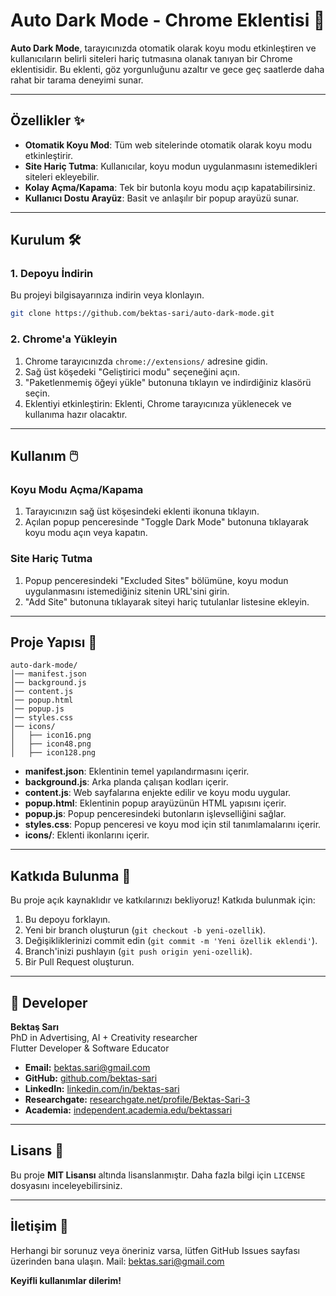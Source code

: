 # Auto Dark Mode - Chrome Eklentisi 🌙

**Auto Dark Mode**, tarayıcınızda otomatik olarak koyu modu etkinleştiren ve kullanıcıların belirli siteleri hariç tutmasına olanak tanıyan bir Chrome eklentisidir. 
Bu eklenti, göz yorgunluğunu azaltır ve gece geç saatlerde daha rahat bir tarama deneyimi sunar.

---

## Özellikler ✨

- **Otomatik Koyu Mod**: Tüm web sitelerinde otomatik olarak koyu modu etkinleştirir.
- **Site Hariç Tutma**: Kullanıcılar, koyu modun uygulanmasını istemedikleri siteleri ekleyebilir.
- **Kolay Açma/Kapama**: Tek bir butonla koyu modu açıp kapatabilirsiniz.
- **Kullanıcı Dostu Arayüz**: Basit ve anlaşılır bir popup arayüzü sunar.

---

## Kurulum 🛠️

### 1. Depoyu İndirin
Bu projeyi bilgisayarınıza indirin veya klonlayın.
   ```bash
   git clone https://github.com/bektas-sari/auto-dark-mode.git
   ```

### 2. Chrome'a Yükleyin

1. Chrome tarayıcınızda `chrome://extensions/` adresine gidin.
2. Sağ üst köşedeki "Geliştirici modu" seçeneğini açın.
3. "Paketlenmemiş öğeyi yükle" butonuna tıklayın ve indirdiğiniz klasörü seçin.
4. Eklentiyi etkinleştirin: Eklenti, Chrome tarayıcınıza yüklenecek ve kullanıma hazır olacaktır.

---

## Kullanım 🖱️

### Koyu Modu Açma/Kapama

1. Tarayıcınızın sağ üst köşesindeki eklenti ikonuna tıklayın.
2. Açılan popup penceresinde "Toggle Dark Mode" butonuna tıklayarak koyu modu açın veya kapatın.

### Site Hariç Tutma

1. Popup penceresindeki "Excluded Sites" bölümüne, koyu modun uygulanmasını istemediğiniz sitenin URL'sini girin.
2. "Add Site" butonuna tıklayarak siteyi hariç tutulanlar listesine ekleyin.

---

## Proje Yapısı 📂

```
auto-dark-mode/
│── manifest.json
│── background.js
│── content.js
│── popup.html
│── popup.js
│── styles.css
│── icons/
│   ├── icon16.png
│   ├── icon48.png
│   ├── icon128.png
```

- **manifest.json**: Eklentinin temel yapılandırmasını içerir.
- **background.js**: Arka planda çalışan kodları içerir.
- **content.js**: Web sayfalarına enjekte edilir ve koyu modu uygular.
- **popup.html**: Eklentinin popup arayüzünün HTML yapısını içerir.
- **popup.js**: Popup penceresindeki butonların işlevselliğini sağlar.
- **styles.css**: Popup penceresi ve koyu mod için stil tanımlamalarını içerir.
- **icons/**: Eklenti ikonlarını içerir.

---

## Katkıda Bulunma 🤝

Bu proje açık kaynaklıdır ve katkılarınızı bekliyoruz! Katkıda bulunmak için:

1. Bu depoyu forklayın.
2. Yeni bir branch oluşturun (`git checkout -b yeni-ozellik`).
3. Değişikliklerinizi commit edin (`git commit -m 'Yeni özellik eklendi'`).
4. Branch'inizi pushlayın (`git push origin yeni-ozellik`).
5. Bir Pull Request oluşturun.

---

## 👤 Developer

**Bektaş Sarı**<br>
PhD in Advertising, AI + Creativity researcher<br>
Flutter Developer & Software Educator<br>

- **Email:** [bektas.sari@gmail.com](mailto:bektas.sari@gmail.com)  
- **GitHub:** [github.com/bektas-sari](https://github.com/bektas-sari)  
- **LinkedIn:** [linkedin.com/in/bektas-sari](https://www.linkedin.com/in/bektas-sari)  
- **Researchgate:** [researchgate.net/profile/Bektas-Sari-3](https://www.researchgate.net/profile/Bektas-Sari-3)  
- **Academia:** [independent.academia.edu/bektassari](https://independent.academia.edu/bektassari)

---

## Lisans 📜

Bu proje **MIT Lisansı** altında lisanslanmıştır. Daha fazla bilgi için `LICENSE` dosyasını inceleyebilirsiniz.

---

## İletişim 📧

Herhangi bir sorunuz veya öneriniz varsa, lütfen GitHub Issues sayfası üzerinden bana ulaşın.
Mail: bektas.sari@gmail.com

**Keyifli kullanımlar dilerim!**


